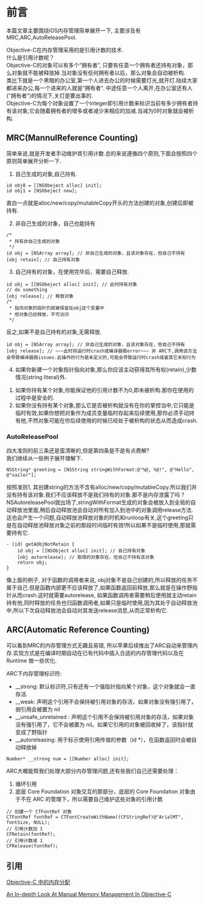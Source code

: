 
# 前言
本篇文章主要围绕iOS内存管理简单展开一下, 主要涉及有MRC,ARC,AutoReleasePool.  

Objective-C在内存管理采用的是引用计数的技术.  
什么是引用计数呢？  
Objective-C的对象可以有多个“拥有者”, 只要有任意一个拥有者还持有对象，那么对象就不能被释放掉.当对象没有任何拥有者以后，那么对象会自动被析构.  
类比下就是一个黑暗的办公室,第一个人进去办公的时候需要灯光,就开灯.陆续大家都进来办公,每一个进来的人就是“拥有者”. 中途任意一个人离开,在办公室还有人("拥有者")的情况下,关灯是要出事的.  
Objective-C为每个对象设置了一个integer即引用计数来标识当前有多少拥有者持有该对象,它会随着拥有者的增多或者减少来相应的加减.当减为0时对象就会被析构.

## MRC(MannulReference Counting)

简单来说,就是开发者手动维护其引用计数.总的来说遵循四个原则,下面会按照四个原则简单展开分析一下.  

1. 自己生成的对象,自己持有.

```
id obj0 = [[NSObeject alloc] init];
id obj1 = [NSObeject new];
```
直白一点就是alloc/new/copy/mutableCopy开头的方法创建的对象,创建后即被持有.

2. 非自己生成的对象，自己也能持有
```
/*
 * 持有非自己生成的对象
 */
id obj = [NSArray array]; // 非自己生成的对象，且该对象存在，但自己不持有
[obj retain]; // 自己持有对象
```

3. 自己持有的对象，在使用完毕后，需要自己释放.
```
id obj = [[NSObeject alloc] init]; // 此时持有对象
// do something
[obj release]; // 释放对象
/*
 * 指向对象的指针仍就被保留在obj这个变量中
 * 但对象已经释放，不可访问
 */
```

反之,如果不是自己持有的对象,无需释放.
```
id obj = [NSArray array]; // 非自己生成的对象，且该对象存在，但自己不持有
[obj release]; // ~~~此时将运行时crash或编译器报error~~~ 非 ARC下,调用该方法会导致编译器报issues.此操作的行为是未定义的,可能会导致运行时crash或者其它未知行为
```

4. 如果你新建一个对象指针指向对象,那么你应该主动获得其所有权(retain),少数情况(string literal)外.

1) 如果你持有某个对象,你能保证他的引用计数不为0,即未被析构.那你在使用的过程中是安全的.  
2) 如果你没有持有某个对象,那么它是否被析构就没有在你的掌控当中,它只能是临时有效,如果你想把对象作为成员变量临时存起来后续使用,那你必须手动持有他,不然对象可能在你后续使用的时候已经处于被析构的状态从而造成crash.  
 

### AutoReleasePool

四大准则的前三条还是蛮清晰的,但是第四条是不是有点费解?   
我们继续从一些例子展开理解下.  

```
NSString* greeting = [NSString stringWithFormat:@"%@, %@!", @"Hello", @"sailor"];
```
按照准则1, 其创建string的方法不含有alloc/new/copy/mutableCopy.所以我们并没有持有该对象.我们不应该释放不是我们持有的对象.那不是内存泄露了吗？  
NSAutoreleasePool就出场了,stringWithFormat生成的对象会被放入到全局的自动释放池里面,稍后自动释放池会自动对所有加入到池中的对象调用release方法.  
这也会产生一个问题,自动释放池释放对象的时机和runloop有关,这个greeting只是在自动释放池释放对象之前的那段时间临时有效!所以如果不是临时使用,那就需要持有它.

```
- (id) getAObjNotRetain {
    id obj = [[NSObject alloc] init]; // 自己持有对象
    [obj autorelease]; // 取得的对象存在，但自己不持有该对象
    return obj;
}
```
像上面的例子, 对于函数的调用者来说, obj对象不是自己创建的,所以释放的任务不属于自己.但是函数内部更不应该释放了,如果函数返回前释放,那么就是在操作野指针从而crash.这时就需要autorelease, 如果函数调用者需要稍后使用就主动retain持有他,同时释放的任务也归函数调用者,如果只是临时使用,因为其处于自动释放池中,所以下次自动释放池会自动对其发送release消息,从而正常析构它.  

## ARC(Automatic Reference Counting)

可以看到MRC的内存管理方式无趣且易错, 所以苹果后续推出了ARC自动来管理内存.实现方式是在编译时期自动在已有代码中插入合适的内存管理代码以及在 Runtime 做一些优化.  

ARC下内存管理标识符:
* __strong: 默认标识符,只有还有一个强指针指向某个对象，这个对象就会一直存活.
* __weak: 声明这个引用不会保持被引用对象的存活，如果对象没有强引用了，弱引用会被置为 nil
* __unsafe_unretained :  声明这个引用不会保持被引用对象的存活，如果对象没有强引用了，它不会被置为 nil。如果它引用的对象被回收掉了，该指针就变成了野指针
* __autoreleasing: 用于标示使用引用传值的参数（id *），在函数返回时会被自动释放掉

```
Number* __strong num = [[Number alloc] init];
```

ARC大概能帮我们处理大部分内存管理问题,还有些我们自己还需要处理：
1. 循环引用
2. 底层 Core Foundation 对象交互的那部分，底层的 Core Foundation 对象由于不在 ARC 的管理下，所以需要自己维护这些对象的引用计数
```
// 创建一个 CTFontRef 对象
CTFontRef fontRef = CTFontCreateWithName((CFStringRef)@"ArialMT", fontSize, NULL);
// 引用计数加 1
CFRetain(fontRef);
// 引用计数减 1
CFRelease(fontRef);
```


## 引用
[Objective-C 中的内存分配](https://hit-alibaba.github.io/interview/iOS/ObjC-Basic/MM.html)

[An In-depth Look At Manual Memory Management In Objective-C](https://www.tomdalling.com/blog/cocoa/an-in-depth-look-at-manual-memory-management-in-objective-c/)
